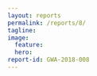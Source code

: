 ```yaml
---
layout: reports
permalink: /reports/8/
tagline:
image:
  feature:
  hero:
report-id: GWA-2018-008
---
```

